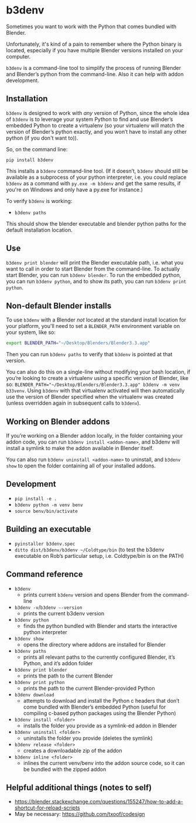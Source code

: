# b3denv

Sometimes you want to work with the Python that comes bundled with Blender.

Unfortunately, it's kind of a pain to remember where the Python binary is located, especially if you have multiple Blender versions installed on your computer.

`b3denv` is a command-line tool to simplify the process of running Blender and Blender’s python from the command-line. Also it can help with addon development.

## Installation

`b3denv` is designed to work with _any_ version of Python, since the whole idea of `b3denv` is to leverage your system Python to find and use Blender’s embedded Python to create a virtualenv (so your virtualenv will match the version of Blender’s python exactly, and you won’t have to install any other python (if you don't want to)).

So, on the command line:

```
pip install b3denv
```

This installs a `b3denv` command-line tool. (If it doesn’t, `b3denv` should still be available as a subprocess of your python interpreter, i.e. you could replace `b3denv` as a command with `py.exe -m b3denv` and get the same results, if you're on Windows and only have a py.exe for instance.)

To verify `b3denv` is working:

- `b3denv paths`

This should show the blender executable and blender python paths for the default installation location.

## Use

`b3denv print blender` will print the Blender executable path, i.e. what you want to call in order to start Blender from the command-line. To actually start Blender, you can run `b3denv blender`. To run the embedded python, you can run `b3denv python`, and to show its path, you can run `b3denv print python`.

## Non-default Blender installs

To use `b3denv` with a Blender _not_ located at the standard install location for your platform, you'll need to set a `BLENDER_PATH` environment variable on your system, like so:

```bash
export BLENDER_PATH="~/Desktop/Blenders/Blender3.3.app"
```

Then you can run `b3denv paths` to verify that `b3denv` is pointed at that version.

You can also do this on a single-line without modifying your bash location, if you’re looking to create a virtualenv using a specific version of Blender, like so: `BLENDER_PATH="~/Desktop/Blenders/Blender3.3.app" b3denv -m venv b33venv`. Using `b3denv` with that virtualenv activated will then automatically use the version of Blender specified when the virtualenv was created (unless overridden again in subsequent calls to `b3denv`).

## Working on Blender addons

If you’re working on a Blender addon locally, in the folder containing your addon code, you can run `b3denv install <addon-name>`, and b3denv will install a symlink to make the addon available in Blender itself.

You can also run `b3denv uninstall <addon-name>` to uninstall, and `b3denv show` to open the folder containing all of your installed addons.

## Development

- `pip install -e .`
- `b3denv python -m venv benv`
- `source benv/bin/activate`

## Building an executable

- `pyinstaller b3denv.spec`
- `ditto dist/b3denv/b3denv ~/Coldtype/bin` (to test the b3denv executable on Rob’s particular setup, i.e. Coldtype/bin is on the PATH)

## Command reference

- `b3denv`
    - prints current `b3denv` version and opens Blender from the command-line
- `b3denv -v`/`b3denv --version`
    - prints the current b3denv version
- `b3denv python`
    - finds the python bundled with Blender and starts the interactive python interpreter
- `b3denv show`
    - opens the directory where addons are installed for Blender
- `b3denv paths`
    - prints all relevant paths to the currently configured Blender, it’s Python, and it’s addon folder
- `b3denv print blender`
    - prints the path to the current Blender
- `b3denv print python`
    - prints the path to the current Blender-provided Python
- `b3denv download`
    - attempts to download and install the Python c headers that don’t come bundled with Blender’s embedded Python (useful for compiling c-based python packages using the Blender Python)
- `b3denv install <folder>`
    - installs the folder you provide as a symlink-ed addon in Blender
- `b3denv uninstall <folder>`
    - uninstalls the folder you provide (deletes the symlink)
- `b3denv release <folder>`
    - creates a downloadable zip of the addon
- `b3denv inline <folder>`
    - inlines the current venv/benv into the addon source code, so it can be bundled with the zipped addon

## Helpful additional things (notes to self)

- https://blender.stackexchange.com/questions/155247/how-to-add-a-shortcut-for-reload-scripts
- May be necessary: https://github.com/txoof/codesign

